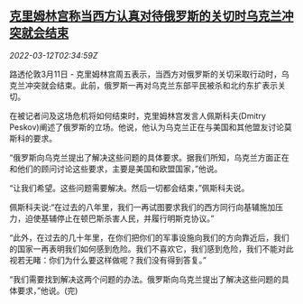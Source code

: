 <!--1647054063000-->
[克里姆林宫称当西方认真对待俄罗斯的关切时乌克兰冲突就会结束](https://cn.reuters.com/article/russia-peskov-ukraine-position-0312-idCNKCS2L902Y)
------

<div><i>2022-03-12T02:34:59Z</i></div><p>路透伦敦3月11日 - 克里姆林宫周五表示，当西方对俄罗斯的关切采取行动时，乌克兰冲突就会结束。此前，俄罗斯一再对乌克兰东部平民被杀和北约东扩表示关切。</p><p>在被记者问及这场危机将如何结束时，克里姆林宫发言人佩斯科夫(Dmitry Peskov)阐述了俄罗斯的立场。他说，他认为乌克兰正在与美国和其他盟友讨论莫斯科的要求。</p><p>“俄罗斯向乌克兰提出了解决这些问题的具体要求。据我们所知，乌克兰方面正在和他们的顾问讨论这些要求，主要是美国和欧盟国家，”他说。</p><p>“让我们希望。这些问题需要解决。然后一切都会结束，”佩斯科夫说。</p><p>佩斯科夫说:“在过去的八年里，我们一再试图要求我们的西方同行向基辅施加压力，迫使基辅停止在顿巴斯杀害人民，并履行明斯克协议。”</p><p>“此外，在过去的几十年里，在你们把你们的军事设施向我们的方向靠近后，我们的国家一再表明我们如何感到危险。我们不喜欢它，我们感到危险，我们不能对此视若无睹：你们为什么要这样做呢？我们没有得到答复。”</p><p>“我们需要找到解决这两个问题的办法。俄罗斯向乌克兰提出了解决这些问题的具体要求，”他说。(完)</p>
